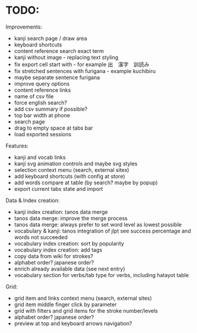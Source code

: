 # TODO:

Improvements:

- kanji search page / draw area
- keyboard shortcuts
- content reference search exact term
- kanji without image - replacing text styling
- fix export cell start with - for example 出　漢字　訓読み
- fix stretched sentences with furigana - example kuchibiru
- maybe separate sentence furigana
- improve query options
- content reference links
- name of csv file
- force english search?
- add csv summary if possible?
- top bar width at phone
- search page
- drag to empty space at tabs bar
- load exported sessions

Features:

- kanji and vocab links
- kanji svg animation controls and maybe svg styles
- selection context menu (search, external sites)
- add keyboard shortcuts (with config at store)
- add words compare at table (by search? maybe by popup)
- export current tabs state and import

Data & Index creation:

- kanji index creation: tanos data merge
- tanos data merge: improve the merge process
- tanos data merge: always prefer to set word level as lowest possible
- vocabulary & kanji: tanos integration of jlpt see success percentage and words not succeeded
- vocabulary index creation: sort by popularity
- vocabulary index creation: add tags
- copy data from wiki for strokes?
- alphabet order? japanese order?
- enrich already available data (see next entry)
- vocabulary section for verbs/tab type for verbs, including hatayot table

Grid:

- grid item and links context menu (search, external sites)
- grid item middle finger click by parameter
- grid with filters and grid items for the stroke number/levels
- alphabet order? japanese order?
- preview at top and keyboard arrows navigation?
